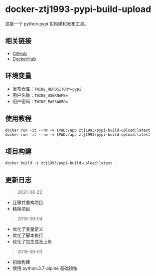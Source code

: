 # docker-ztj1993-pypi-build-upload

这是一个 python pypi 包构建和发布工具。

## 相关链接
- [GitHub](https://github.com/ztj1993/docker-pypi-build-upload)
- [DockerHub](https://hub.docker.com/r/ztj1993/pypi-build-upload)

## 环境变量
- 发布仓库：`TWINE_REPOSITORY=pypi`
- 用户名称：`TWINE_USERNAME=`
- 用户密码：`TWINE_PASSWORD=`

## 使用教程
```
docker run -it --rm -v $PWD:/app ztj1993/pypi-build-upload:latest
docker run -it --rm -v $PWD:/app ztj1993/pypi-build-upload:latest
```

## 项目构建
```
docker build -t ztj1993/pypi-build-upload:latest .
```

## 更新日志

> 2021-08-22

- 迁移并重构项目
- 精简项目

> 2019-09-04

- 优化了变量定义
- 优化了脚本执行
- 优化了包生成及上传

> 2019-09-03

- 初始构建
- 使用 python:3.7-alpine 基础镜像
